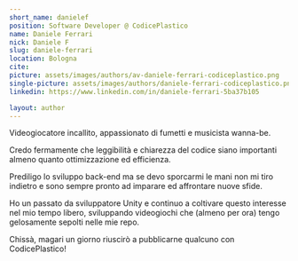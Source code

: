 ```yaml
---
short_name: danielef
position: Software Developer @ CodicePlastico
name: Daniele Ferrari
nick: Daniele F
slug: daniele-ferrari
location: Bologna
cite: 
picture: assets/images/authors/av-daniele-ferrari-codiceplastico.png
single-picture: assets/images/authors/daniele-ferrari-codiceplastico.png
linkedin: https://www.linkedin.com/in/daniele-ferrari-5ba37b105

layout: author
---
```


<p>Videogiocatore incallito, appassionato di fumetti e musicista wanna-be.</p>

<p>Credo fermamente che leggibilità e chiarezza del codice siano importanti almeno quanto ottimizzazione ed efficienza.</p>

<p>Prediligo lo sviluppo back-end ma se devo sporcarmi le mani non mi tiro indietro e sono sempre pronto ad imparare ed affrontare nuove sfide.</p>

<p>Ho un passato da sviluppatore Unity e continuo a coltivare questo interesse nel mio tempo libero, sviluppando videogiochi che (almeno per ora) tengo gelosamente sepolti nelle mie repo.</p>

<p>Chissà, magari un giorno riuscirò a pubblicarne qualcuno con CodicePlastico!</p>

